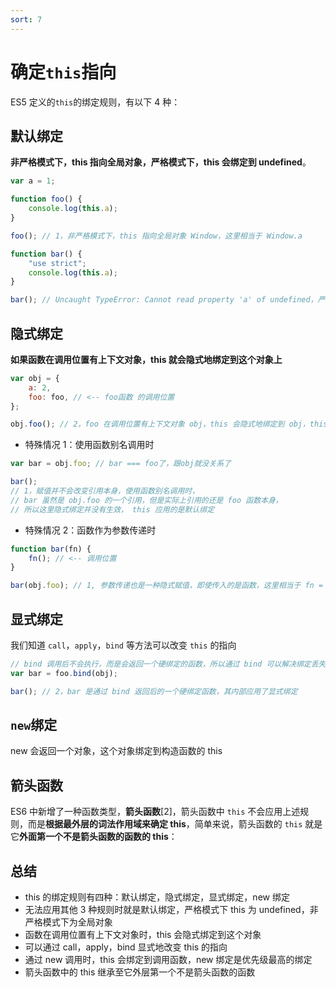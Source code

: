 ```yaml
---
sort: 7
---
```


# 确定`this`指向

ES5 定义的`this`的绑定规则，有以下 4 种：

## 默认绑定

**非严格模式下，this 指向全局对象，严格模式下，this 会绑定到 undefined**。

```js
var a = 1;

function foo() {
	console.log(this.a);
}

foo(); // 1，非严格模式下，this 指向全局对象 Window，这里相当于 Window.a

function bar() {
	"use strict";
	console.log(this.a);
}

bar(); // Uncaught TypeError: Cannot read property 'a' of undefined，严格模式下，this 会绑定到 undefined，尝试从 undefined 读取属性会报错
```

## 隐式绑定

**如果函数在调用位置有上下文对象，this 就会隐式地绑定到这个对象上**

```js
var obj = {
	a: 2,
	foo: foo, // <-- foo函数 的调用位置
};

obj.foo(); // 2，foo 在调用位置有上下文对象 obj，this 会隐式地绑定到 obj，this.a 相当于 obj.a
```

- 特殊情况 1：使用函数别名调用时

```js
var bar = obj.foo; // bar === foo了，跟obj就没关系了

bar();
// 1，赋值并不会改变引用本身，使用函数别名调用时，
// bar 虽然是 obj.foo 的一个引用，但是实际上引用的还是 foo 函数本身，
// 所以这里隐式绑定并没有生效， this 应用的是默认绑定
```

- 特殊情况 2：函数作为参数传递时

```js
function bar(fn) {
	fn(); // <-- 调用位置
}

bar(obj.foo); // 1, 参数传递也是一种隐式赋值，即使传入的是函数，这里相当于 fn = obj.foo，所以 fn 实际上引用的还是 foo 函数本身，this 应用默认绑定
```

## 显式绑定

我们知道 `call`，`apply`，`bind` 等方法可以改变 `this` 的指向

```js
// bind 调用后不会执行，而是会返回一个硬绑定的函数，所以通过 bind 可以解决绑定丢失的问题
var bar = foo.bind(obj);

bar(); // 2，bar 是通过 bind 返回后的一个硬绑定函数，其内部应用了显式绑定
```

## `new`绑定

new 会返回一个对象，这个对象绑定到构造函数的 this

## 箭头函数

ES6 中新增了一种函数类型，**箭头函数**[2]，箭头函数中 `this` 不会应用上述规则，而是**根据最外层的词法作用域来确定 this**，简单来说，箭头函数的 `this` 就是它**外面第一个不是箭头函数的函数的 this**：

## 总结

- this 的绑定规则有四种：默认绑定，隐式绑定，显式绑定，new 绑定
- 无法应用其他 3 种规则时就是默认绑定，严格模式下 this 为 undefined，非严格模式下为全局对象
- 函数在调用位置有上下文对象时，this 会隐式绑定到这个对象
- 可以通过 call，apply，bind 显式地改变 this 的指向
- 通过 new 调用时，this 会绑定到调用函数，new 绑定是优先级最高的绑定
- 箭头函数中的 this 继承至它外层第一个不是箭头函数的函数
